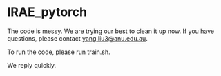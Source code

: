 # IRAE_pytorch

The code is messy. We are trying our best to clean it up now. If you have questions, please contact yang.liu3@anu.edu.au. 

To run the code, please run train.sh. 

We reply quickly. 
